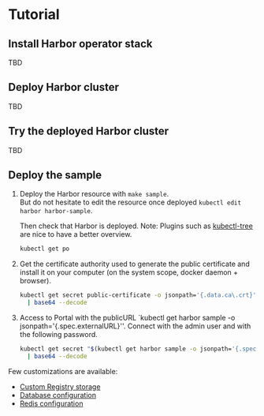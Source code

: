 # Tutorial

## Install Harbor operator stack

TBD

## Deploy Harbor cluster

TBD

## Try the deployed Harbor cluster

TBD

## Deploy the sample

1. Deploy the Harbor resource with `make sample`.  
   But do not hesitate to edit the resource once deployed `kubectl edit harbor harbor-sample`.

   Then check that Harbor is deployed. Note: Plugins such as [kubectl-tree](https://github.com/ahmetb/kubectl-tree) are nice to have a better overview.

   ```bash
   kubectl get po
   ```

2. Get the certificate authority used to generate the public certificate and install it on your computer (on the system scope, docker daemon + browser).

   ```bash
   kubectl get secret public-certificate -o jsonpath='{.data.ca\.crt}' \
     | base64 --decode
   ```

3. Access to Portal with the publicURL `kubectl get harbor sample -o jsonpath='{.spec.externalURL}''.
   Connect with the admin user and with the following password.

   ```bash
   kubectl get secret "$(kubectl get harbor sample -o jsonpath='{.spec.harborAdminPasswordRef}')" -o jsonpath='{.data.secret}' \
     | base64 --decode
   ```

Few customizations are available:

- [Custom Registry storage](samples/registry-storage-configuration.md)
- [Database configuration](samples/database-installation.md)
- [Redis configuration](samples/redis-installation.md)